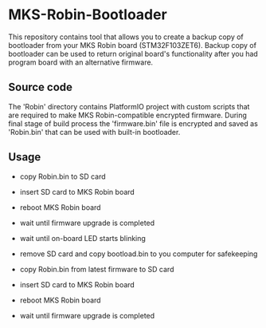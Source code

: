 # MKS-Robin-Bootloader

This repository contains tool that allows you to create a backup copy of bootloader from your MKS Robin board (STM32F103ZET6).
Backup copy of bootloader can be used to return original board's functionality after you had program board with an alternative firmware.

## Source code
The 'Robin' directory contains PlatformIO project with custom scripts that are required to make MKS Robin-compatible encrypted firmware.
During final stage of build process the 'firmware.bin' file is encrypted and saved as 'Robin.bin' that can be used with built-in bootloader.

## Usage
 - copy Robin.bin to SD card
 - insert SD card to MKS Robin board
 - reboot MKS Robin board
 - wait until firmware upgrade is completed
 - wait until on-board LED starts blinking
 - remove SD card and copy bootload.bin to you computer for safekeeping

 - copy Robin.bin from latest firmware to SD card
 - insert SD card to MKS Robin board
 - reboot MKS Robin board
 - wait until firmware upgrade is completed
